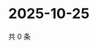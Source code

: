 # 2025-10-25

共 0 条

<!-- BEGIN ZHIHUQUESTIONS -->
<!-- 最后更新时间 Sat Oct 25 2025 16:13:16 GMT+0800 (China Standard Time) -->

<!-- END ZHIHUQUESTIONS -->
